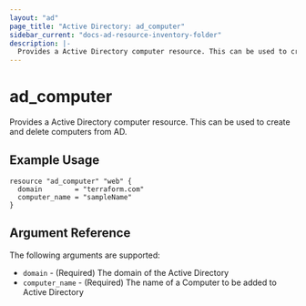 ```yaml
---
layout: "ad"
page_title: "Active Directory: ad_computer"
sidebar_current: "docs-ad-resource-inventory-folder"
description: |-
  Provides a Active Directory computer resource. This can be used to create and delete computer.
---
```


# ad\_computer

Provides a Active Directory computer resource. This can be used to create and delete computers from AD.

## Example Usage

```hcl
resource "ad_computer" "web" {
  domain        = "terraform.com"
  computer_name = "sampleName"
}
```

## Argument Reference

The following arguments are supported:

* `domain` - (Required) The domain of the Active Directory
* `computer_name` - (Required) The name of a Computer to be added to Active Directory